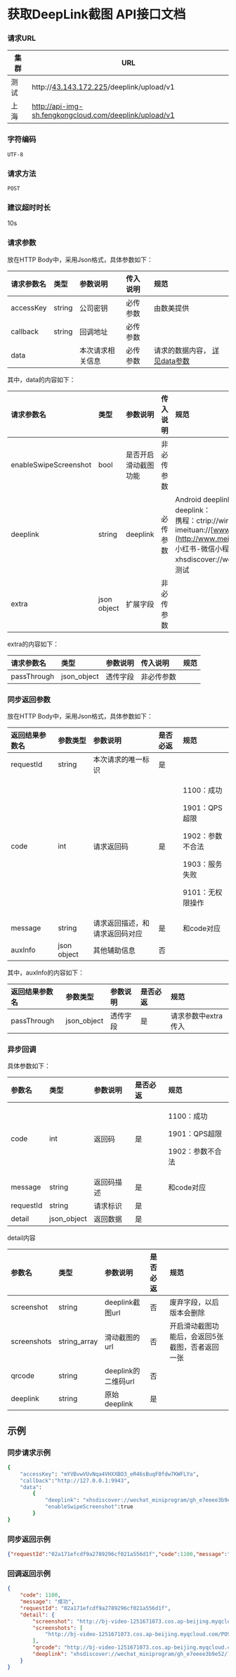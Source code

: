 # **获取**DeepLink截图 API接⼝⽂档

### 请求URL

| 集群 | URL                                                        |
| ---- | ---------------------------------------------------------- |
| 测试 | http://[43.143.172.225](43.143.172.225)/deeplink/upload/v1 |
| 上海 | http://api-img-sh.fengkongcloud.com/deeplink/upload/v1     |

### 字符编码

`UTF-8`

### 请求方法

`POST`

### 建议超时时长

10s

### 请求参数

放在HTTP Body中，采用Json格式，具体参数如下：

| **请求参数名** | **类型** | **参数说明**     | **传入说明** | **规范**                               |
| :------------- | :------- | :--------------- | :----------- | :------------------------------------- |
| accessKey      | string   | 公司密钥         | 必传参数     | 由数美提供                             |
| callback       | string   | 回调地址         | 必传参数     |                                        |
| data           |          | 本次请求相关信息 | 必传参数     | 请求的数据内容， [详见data参数](#data) |

其中，<span id="data">data</span>的内容如下：

| **请求参数名**        | **类型**    | **参数说明**         | **传入说明** | **规范**                                                     |
| :-------------------- | :---------- | :------------------- | :----------- | :----------------------------------------------------------- |
| enableSwipeScreenshot | bool        | 是否开启滑动截图功能 | 非必传参数   |                                                              |
| deeplink              | string      | deeplink             | 必传参数     | Android deeplink 链接，目前已知支持如下 deeplink：  <br/>携程：ctrip://wireless/h5 美团： imeituan://[www.meituan.com/hotel/homepage](http://www.meituan.com/hotel/homepage)  <br/>小红书-微信小程序： xhsdiscover://wechat_miniprogram 其它类型待测试 |
| extra                 | json object | 扩展字段             | 非必传参数   |                                                              |

<span id="extra">extra</span>的内容如下：

| **请求参数名** | **类型**    | **参数说明** | **传入说明** | **规范** |
| :------------- | :---------- | :----------- | :----------- | :------- |
| passThrough    | json_object | 透传字段     | 非必传参数   |          |

### 同步返回参数

放在HTTP Body中，采用Json格式，具体参数如下：

| **返回结果参数名** | **参数类型** | **参数说明**                   | **是否必返** | **规范**                                                     |
| :----------------- | :----------- | :----------------------------- | :----------- | :----------------------------------------------------------- |
| requestId          | string       | 本次请求的唯一标识             | 是           |                                                              |
| code               | int          | 请求返回码                     | 是           | <p>1100：成功</p><p>1901：QPS超限</p><p>1902：参数不合法</p><p>1903：服务失败</p><p>9101：无权限操作</p> |
| message            | string       | 请求返回描述，和请求返回码对应 | 是           | 和code对应                                                   |
| auxInfo            | json object  | 其他辅助信息                   | 否           |                                                              |

其中，<span id="auxInfo">auxInfo</span>的内容如下：

| **返回结果参数名** | **参数类型** | **参数说明** | **是否必返** | **规范**            |
| :----------------- | :----------- | :----------- | :----------- | :------------------ |
| passThrough        | json_object  | 透传字段     | 是           | 请求参数中extra传入 |

### 异步回调

具体参数如下：

| **参数名** | **类型**    | **参数说明** | **是否必返** | **规范**                                                     |
| :--------- | :---------- | :----------- | :----------- | :----------------------------------------------------------- |
| code       | int         | 返回码       | 是           | <p>1100：成功</p><p>1901：QPS超限</p><p>1902：参数不合法</p> |
| message    | string      | 返回码描 述  | 是           | 和code对应                                                   |
| requestId  | string      | 请求标识     | 是           |                                                              |
| detail     | json_object | 返回数据     | 是           |                                                              |

detail内容

| **参数名**  | **类型**     | **参数说明**        | **是否必返** | **规范**                                        |
| :---------- | :----------- | :------------------ | :----------- | :---------------------------------------------- |
| screenshot  | string       | deeplink截图url     | 否           | 废弃字段，以后版本会删除                        |
| screenshots | string_array | 滑动截图的url       | 否           | 开启滑动截图功能后，会返回5张截图，否者返回一张 |
| qrcode      | string       | deeplink的二维码url | 否           |                                                 |
| deeplink    | string       | 原始deeplink        | 是           |                                                 |



## 示例

### 同步请求示例

```bash
{
    "accessKey": "mYVBvwVUvNqa4VHXXBO3_eR46sBuqF0fdw7KWFLYa",
    "callback":"http://127.0.0.1:9943",
    "data":
        {
            "deeplink": "xhsdiscover://wechat_miniprogram/gh_e7eeee3b9e52/?path=/pages/application/applyFirst/applyFirst?templateCode=160018&tfChannel=56001210-01&click_id=__CLICK_ID__",
            "enableSwipeScreenshot":true
        }
}
```

### 同步返回示例

```json
{"requestId":"02a171efcdf9a2789296cf021a556d1f","code":1100,"message":"成功"}
```

### 回调返回示例

```json
{
    "code": 1100,
    "message": "成功",
    "requestId": "02a171efcdf9a2789296cf021a556d1f",
    "detail": {
        "screenshot": "http://bj-video-1251671073.cos.ap-beijing.myqcloud.com/POST_DEEPLINK/20250226/content/fca89dc387b5b48298e82258f284f810_0.jpg",
        "screenshots": [
            "http://bj-video-1251671073.cos.ap-beijing.myqcloud.com/POST_DEEPLINK/20250226/content/fca89dc387b5b48298e82258f284f810_0.jpg"
        ],
        "qrcode": "http://bj-video-1251671073.cos.ap-beijing.myqcloud.com/POST_DEEPLINK/20250226/content/fca89dc387b5b48298e82258f284f810_qrcode.jpg",
        "deeplink": "xhsdiscover://wechat_miniprogram/gh_e7eeee3b9e52/?path=/pages/application/applyFirst/applyFirst?templateCode=160018\u0026tfChannel=56001210-01\u0026click_id=__CLICK_ID__"
    }
}
```
